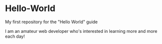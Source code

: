 # Hello-World
My first repository for the "Hello World" guide

I am an amateur web developer who's interested in learning more and more each day!
